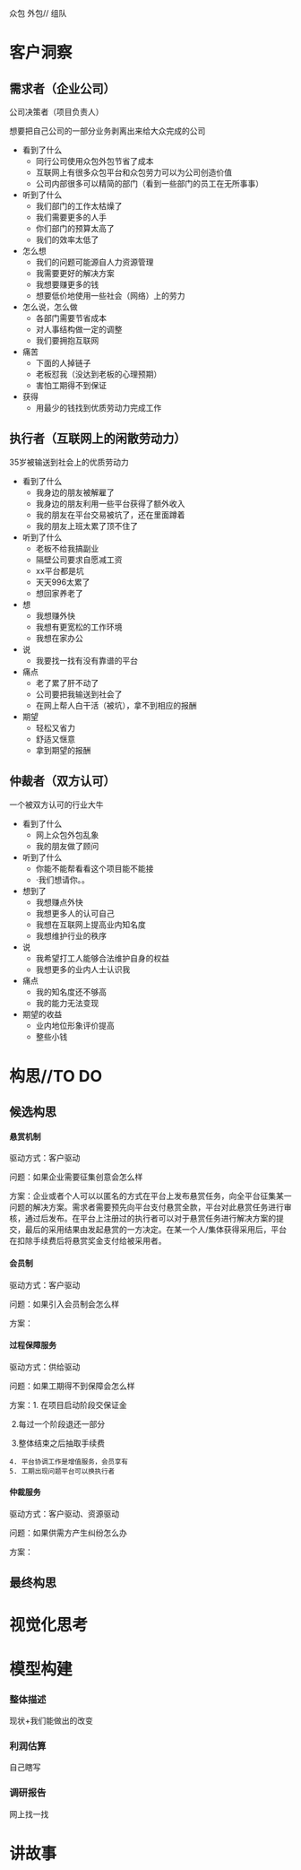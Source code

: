 众包 外包// 组队

# 客户洞察

## 需求者（企业公司）

公司决策者（项目负责人）

想要把自己公司的一部分业务剥离出来给大众完成的公司

+ 看到了什么
  + 同行公司使用众包外包节省了成本
  + 互联网上有很多众包平台和众包劳力可以为公司创造价值
  + 公司内部很多可以精简的部门（看到一些部门的员工在无所事事）
+ 听到了什么
  + 我们部门的工作太枯燥了
  + 我们需要更多的人手
  + 你们部门的预算太高了
  + 我们的效率太低了
+ 怎么想
  + 我们的问题可能源自人力资源管理
  + 我需要更好的解决方案
  + 我想要赚更多的钱
  + 想要低价地使用一些社会（网络）上的劳力
+ 怎么说，怎么做
  + 各部门需要节省成本
  + 对人事结构做一定的调整
  + 我们要拥抱互联网
+ 痛苦
  + 下面的人掉链子
  + 老板怼我（没达到老板的心理预期）
  + 害怕工期得不到保证
+ 获得
  + 用最少的钱找到优质劳动力完成工作



## 执行者（互联网上的闲散劳动力）

35岁被输送到社会上的优质劳动力

+ 看到了什么
  + 我身边的朋友被解雇了
  + 我身边的朋友利用一些平台获得了额外收入
  + 我的朋友在平台交易被坑了，还在里面蹲着
  + 我的朋友上班太累了顶不住了
+ 听到了什么
  + 老板不给我搞副业
  + 隔壁公司要求自愿减工资
  + xx平台都是坑
  + 天天996太累了
  + 想回家养老了
+ 想
  + 我想赚外快
  + 我想有更宽松的工作环境
  + 我想在家办公
+ 说
  + 我要找一找有没有靠谱的平台
+ 痛点
  + 老了累了肝不动了
  + 公司要把我输送到社会了
  + 在网上帮人白干活（被坑），拿不到相应的报酬
+ 期望
  + 轻松又省力
  + 舒适又惬意
  + 拿到期望的报酬



## 仲裁者（双方认可）

一个被双方认可的行业大牛

+ 看到了什么
  + 网上众包外包乱象
  + 我的朋友做了顾问
+ 听到了什么
  + 你能不能帮看看这个项目能不能接
  + ·我们想请你。。
+ 想到了
  + 我想赚点外快
  + 我想更多人的认可自己
  + 我想在互联网上提高业内知名度
  + 我想维护行业的秩序
+ 说
  + 我希望打工人能够合法维护自身的权益
  + 我想更多的业内人士认识我
+ 痛点
  + 我的知名度还不够高
  + 我的能力无法变现
+ 期望的收益
  + 业内地位形象评价提高
  + 整些小钱



# 构思//TO DO

## 候选构思

#### 悬赏机制

驱动方式：客户驱动

问题：如果企业需要征集创意会怎么样

方案：企业或者个人可以以匿名的方式在平台上发布悬赏任务，向全平台征集某一问题的解决方案。需求者需要预先向平台支付悬赏全款，平台对此悬赏任务进行审核，通过后发布。在平台上注册过的执行者可以对于悬赏任务进行解决方案的提交，最后的采用结果由发起悬赏的一方决定。在某一个人/集体获得采用后，平台在扣除手续费后将悬赏奖金支付给被采用者。

#### 会员制

驱动方式：客户驱动

问题：如果引入会员制会怎么样

方案：

#### 过程保障服务

驱动方式：供给驱动

问题：如果工期得不到保障会怎么样

方案：1. 在项目启动阶段交保证金

​			2.每过一个阶段退还一部分

​		3.整体结束之后抽取手续费

	4. 平台协调工作是增值服务，会员享有
 	5. 工期出现问题平台可以换执行者

#### 仲裁服务

驱动方式：客户驱动、资源驱动

问题：如果供需方产生纠纷怎么办

方案：



## 最终构思

# 视觉化思考

# 模型构建

### 整体描述

现状+我们能做出的改变

### 利润估算

自己瞎写

### 调研报告

网上找一找

# 讲故事

